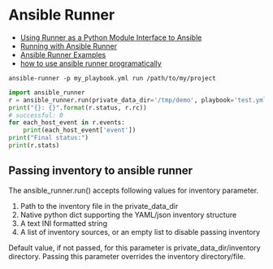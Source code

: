 # Ansible Runner

- [Using Runner as a Python Module Interface to Ansible](https://ansible-runner.readthedocs.io/en/stable/python_interface/#)
- [Running with Ansible Runner](https://swapps.com/blog/go-beyond-with-automation-ansible-runner)
- [Ansible Runner Examples](https://programtalk.com/python-examples/ansible.runner.Runner/)
- [how to use ansible runner programatically](https://gist.github.com/privateip/879683a0172415c408fb2afb82a97511)



```shell
ansible-runner -p my_playbook.yml run /path/to/my/project
```

```python
import ansible_runner
r = ansible_runner.run(private_data_dir='/tmp/demo', playbook='test.yml')
print("{}: {}".format(r.status, r.rc))
# successful: 0
for each_host_event in r.events:
    print(each_host_event['event'])
print("Final status:")
print(r.stats)
```

## Passing inventory to ansible runner

The ansible_runner.run() accepts following values for inventory parameter.

1. Path to the inventory file in the private_data_dir
2. Native python dict supporting the YAML/json inventory structure
3. A text INI formatted string
4. A list of inventory sources, or an empty list to disable passing inventory

Default value, if not passed, for this parameter is private_data_dir/inventory directory. Passing this parameter overrides the inventory directory/file.